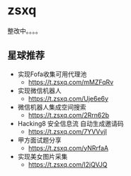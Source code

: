 # zsxq
整改中。。。。


## 星球推荐

- 实现Fofa收集可用代理池
	- https://t.zsxq.com/mMZFqRv
- 实现微信机器人
	- https://t.zsxq.com/Uje6e6y
- 微信机器人集成空间搜索
	- https://t.zsxq.com/2Rrn62b
- Hacking8 安全信息流 自动生成邀请码
	- https://t.zsxq.com/7YVVvjI
- 甲方面试题分享
	- https://t.zsxq.com/yNRrfaA
- 实现美女图片采集
	- https://t.zsxq.com/I2jQVJQ
